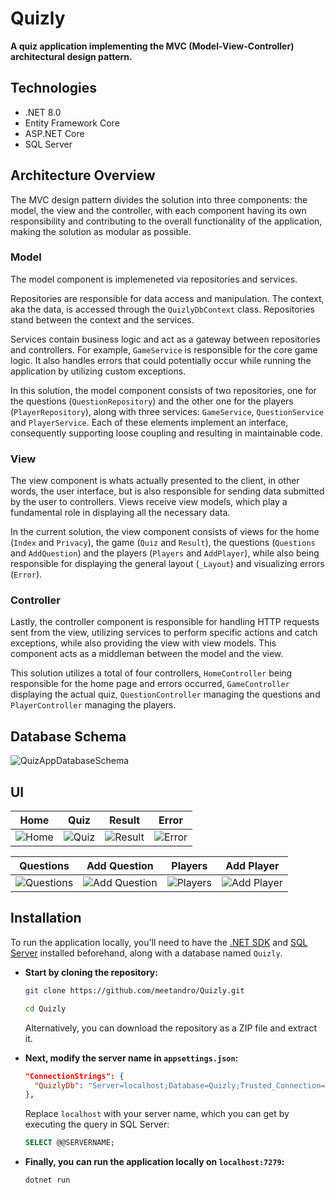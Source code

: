 # Quizly

**A quiz application implementing the MVC (Model-View-Controller) architectural design pattern.**

## Technologies

- .NET 8.0
- Entity Framework Core
- ASP.NET Core
- SQL Server

## Architecture Overview

The MVC design pattern divides the solution into three components: the model, the view and the controller, with each component having its own responsibility and contributing to the overall functionality of the application, making the solution as modular as possible.

### **Model**

  The model component is implemeneted via repositories and services.
  
  Repositories are responsible for data access and manipulation. The context, aka the data, is accessed through the `QuizlyDbContext` class. Repositories stand between the context and the services.
  
  Services contain business logic and act as a gateway between repositories and controllers. For example, `GameService` is responsible for the core game logic. It also handles errors that could potentially occur while running the application by utilizing custom exceptions.

  In this solution, the model component consists of two repositories, one for the questions (`QuestionRepository`) and the other one for the players (`PlayerRepository`), along with three services: `GameService`, `QuestionService` and `PlayerService`. Each of these elements implement an interface, consequently supporting loose coupling and resulting in maintainable code.

### **View**
  
  The view component is whats actually presented to the client, in other words, the user interface, but is also responsible for sending data submitted by the user to controllers. Views receive view models, which play a fundamental role in displaying all the necessary data.

  In the current solution, the view component consists of views for the home (`Index` and `Privacy`), the game (`Quiz` and `Result`), the questions (`Questions` and `AddQuestion`) and the players (`Players` and `AddPlayer`), while also being responsible for displaying the general layout (`_Layout`) and visualizing errors (`Error`).
  
### **Controller**
  
  Lastly, the controller component is responsible for handling HTTP requests sent from the view, utilizing services to perform specific actions and catch exceptions, while also providing the view with view models. This component acts as a middleman between the model and the view.

  This solution utilizes a total of four controllers, `HomeController` being responsible for the home page and errors occurred, `GameController` displaying the actual quiz, `QuestionController` managing the questions and `PlayerController` managing the players.
  
## Database Schema

![QuizAppDatabaseSchema](https://github.com/meetandro/QuizApp/assets/132354578/cdcc8b81-4f67-4305-be66-3249594c7641)

## UI

| Home | Quiz | Result | Error |
|------|------|--------|-------|
| ![Home](https://github.com/user-attachments/assets/f46feb84-e7e2-43b5-bf04-7f2706e2c8b0) | ![Quiz](https://github.com/meetandro/QuizApp/assets/132354578/0339b3d9-6d71-4c9e-8c0e-a893474a8c16) | ![Result](https://github.com/meetandro/QuizApp/assets/132354578/8a772f27-1f6d-43d6-a02b-3c3f5905049f) | ![Error](https://github.com/meetandro/QuizApp/assets/132354578/9ad5c4aa-77c4-46fe-a8d0-4f23c42a5475) |

| Questions | Add Question | Players | Add Player |
|-----------|--------------|---------|------------|
| ![Questions](https://github.com/meetandro/QuizApp/assets/132354578/75a9cb07-5580-4ccc-97a7-6c58cd6ffd5f) | ![Add Question](https://github.com/meetandro/QuizApp/assets/132354578/0737fce9-21f5-4cea-b0cc-37694766f0d7) | ![Players](https://github.com/meetandro/QuizApp/assets/132354578/34e2d819-0f33-4434-a2ea-2c7bf1572061) | ![Add Player](https://github.com/meetandro/QuizApp/assets/132354578/8f73bb58-2278-43c9-ba22-06c0e01165ff) |

## Installation

To run the application locally, you'll need to have the [.NET SDK](https://dotnet.microsoft.com/en-us/download) and [SQL Server](https://www.microsoft.com/en-us/sql-server/sql-server-downloads) installed beforehand, along with a database named `Quizly`.

- **Start by cloning the repository:**

  ```bash
  git clone https://github.com/meetandro/Quizly.git
  ```
  
  ```bash
  cd Quizly
  ```

  Alternatively, you can download the repository as a ZIP file and extract it.

- **Next, modify the server name in `appsettings.json`:**

  ```json
  "ConnectionStrings": {
    "QuizlyDb": "Server=localhost;Database=Quizly;Trusted_Connection=True;TrustServerCertificate=True"
  },
  ```
  
  Replace `localhost` with your server name, which you can get by executing the query in SQL Server:
  
  ```sql server
  SELECT @@SERVERNAME;
  ```

- **Finally, you can run the application locally on `localhost:7279`:**

  ```bash
  dotnet run
  ```
